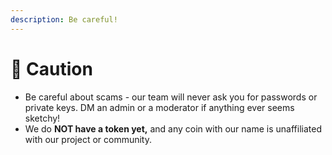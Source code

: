 ```yaml
---
description: Be careful!
---
```


# 🚨 Caution

* Be careful about scams - our team will never ask you for passwords or private keys. DM an admin or a moderator if anything ever seems sketchy!
* We do **NOT have a token yet,** and any coin with our name is unaffiliated with our project or community.
